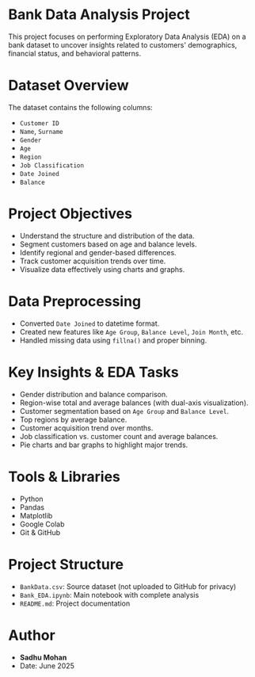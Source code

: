 # Bank Data Analysis Project

This project focuses on performing Exploratory Data Analysis (EDA) on a bank dataset to uncover insights related to customers' demographics, financial status, and behavioral patterns.

# Dataset Overview

The dataset contains the following columns:
- `Customer ID`
- `Name`, `Surname`
- `Gender`
- `Age`
- `Region`
- `Job Classification`
- `Date Joined`
- `Balance`

# Project Objectives

- Understand the structure and distribution of the data.
- Segment customers based on age and balance levels.
- Identify regional and gender-based differences.
- Track customer acquisition trends over time.
- Visualize data effectively using charts and graphs.

# Data Preprocessing

- Converted `Date Joined` to datetime format.
- Created new features like `Age Group`, `Balance Level`, `Join Month`, etc.
- Handled missing data using `fillna()` and proper binning.

# Key Insights & EDA Tasks

- Gender distribution and balance comparison.
- Region-wise total and average balances (with dual-axis visualization).
- Customer segmentation based on `Age Group` and `Balance Level`.
- Top regions by average balance.
- Customer acquisition trend over months.
- Job classification vs. customer count and average balances.
- Pie charts and bar graphs to highlight major trends.

# Tools & Libraries

- Python
- Pandas
- Matplotlib
- Google Colab
- Git & GitHub

# Project Structure

- `BankData.csv`: Source dataset (not uploaded to GitHub for privacy)
- `Bank_EDA.ipynb`: Main notebook with complete analysis
- `README.md`: Project documentation

# Author

- **Sadhu Mohan**
- Date: June 2025
